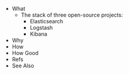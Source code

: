 - What
	- The stack of three open-source projects:
		- Elasticsearch
		- Logstash
		- Kibana
- Why
- How
- How Good
- Refs
- See Also